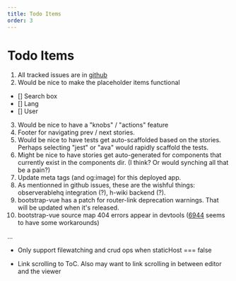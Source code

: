 ```yaml
---
title: Todo Items
order: 3
---
```


# Todo Items

1. All tracked issues are in [github](https://github.com/richardeschloss/nuxt-stories/issues)
2. Would be nice to make the placeholder items functional
  - [] Search box
  - [] Lang 
  - [] User
3. Would be nice to have a "knobs" / "actions" feature 
4. Footer for navigating prev / next stories.
5. Would be nice to have tests get auto-scaffolded based on the stories. Perhaps selecting "jest" or "ava" would rapidly scaffold the tests.
6. Might be nice to have stories get auto-generated for components that currently exist in the components dir. (I think? Or would synching all that be a pain?)
7. Update meta tags (and og:image) for this deployed app.
8. As mentionned in github issues, these are the wishful things: observerablehq integration (?), h-wiki backend (?).
9. bootstrap-vue has a patch for router-link deprecation warnings. That will be updated when it's released.
10. bootstrap-vue source map 404 errors appear in devtools ([6944](https://github.com/nuxt/nuxt.js/issues/6944) seems to have some workarounds)

...

- Only support filewatching and crud ops when staticHost === false

- Link scrolling to ToC. Also may want to link scrolling in between editor and the viewer